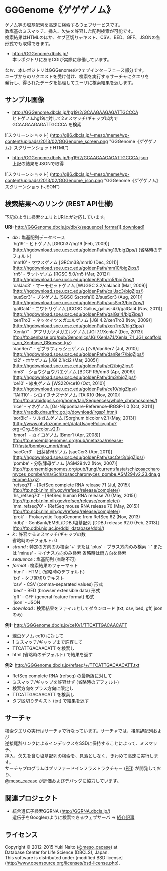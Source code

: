 GGGenome《ゲゲゲノム》
======================

ゲノム等の塩基配列を高速に検索するウェブサービスです。  
数塩基のミスマッチ、挿入、欠失を許容した配列検索が可能です。  
検索結果はHTMLのほか、タブ区切りテキスト、CSV、BED、GFF、JSONの各形式でも取得できます。

+ http://GGGenome.dbcls.jp/  
  本レポジトリにあるCGIが実際に稼働しています。

なお、本レポジトリはGGGenomeのウェブインターフェース部分です。  
ユーザからのリクエストを受け付け、検索を実行するサーチャにクエリを  
発行し、得られたデータを処理してユーザに検索結果を返します。


サンプル画像
-----

+ http://GGGenome.dbcls.jp/hg19/2/GCAAGAAGAGATTGCCCA  
  ヒトゲノムhg19に対して2ミスマッチ/ギャップ以内で GCAAGAAGAGATTGCCCA を検索

![スクリーンショット]
(http://g86.dbcls.jp/~meso/meme/wp-content/uploads/2013/02/GGGenome_screen.png
"GGGenome《ゲゲゲノム》スクリーンショットHTML")

+ http://GGGenome.dbcls.jp/hg19/2/GCAAGAAGAGATTGCCCA.json  
  上記の結果をJSONで取得

![スクリーンショット]
(http://g86.dbcls.jp/~meso/meme/wp-content/uploads/2013/02/GGGenome_json.png
"GGGenome《ゲゲゲノム》スクリーンショットJSON")


検索結果へのリンク (REST API仕様)
------

下記のように検索クエリとURIとが対応しています。

**URI:** http://GGGenome.dbcls.jp/db/k/sequence[.format][.download]

+ *db* : 塩基配列データベース  
  'hg19'        - ヒトゲノム [GRCh37/hg19 (Feb, 2009)]
                  (http://hgdownload.soe.ucsc.edu/goldenPath/hg19/bigZips/)
                  (省略時のデフォルト)  
  'mm10'        - マウスゲノム [GRCm38/mm10 (Dec, 2011)]
                  (http://hgdownload.soe.ucsc.edu/goldenPath/mm10/bigZips/)  
  'rn5'         - ラットゲノム [RGSC 5.0/rn5 (Mar, 2012)]
                  (http://hgdownload.soe.ucsc.edu/goldenPath/rn5/bigZips/)  
  'calJac3'     - マーモセットゲノム [WUGSC 3.2/calJac3 (Mar, 2009)]
                  (http://hgdownload.soe.ucsc.edu/goldenPath/calJac3/bigZips/)  
  'susScr3'     - ブタゲノム [SGSC Sscrofa10.2/susScr3 (Aug, 2011)]
                  (http://hgdownload.soe.ucsc.edu/goldenPath/susScr3/bigZips/)  
  'galGal4'     - ニワトリゲノム [ICGSC Gallus_gallus-4.0/galGal4 (Nov, 2011)]
                  (http://hgdownload.soe.ucsc.edu/goldenPath/galGal4/bigZips/)  
  'xenTro3'     - ネッタイツメガエルゲノム [JGI 4.2/xenTro3 (Nov, 2009)]
                  (http://hgdownload.soe.ucsc.edu/goldenPath/xenTro3/bigZips/)  
  'Xenla7'      - アフリカツメガエルゲノム [JGI 7.1/Xenla7 (Dec, 2013)]
                  (ftp://ftp.xenbase.org/pub/Genomics/JGI/Xenla7.1/Xenla_7.1_JGI_scaffolds_on_Xenbase_GBrowse.tgz)  
  'danRer7'     - ゼブラフィッシュゲノム [Zv9/danRer7 (Jul, 2010)]
                  (http://hgdownload.soe.ucsc.edu/goldenPath/danRer7/bigZips/)  
  'ci2'         - ホヤゲノム [JGI 2.1/ci2 (Mar, 2005)]
                  (http://hgdownload.soe.ucsc.edu/goldenPath/ci2/bigZips/)  
  'dm3'         - ショウジョウバエゲノム [BDGP R5/dm3 (Apr, 2006)]
                  (http://hgdownload.soe.ucsc.edu/goldenPath/dm3/bigZips/)  
  'ce10'        - 線虫ゲノム [WS220/ce10 (Oct, 2010)]
                  (http://hgdownload.soe.ucsc.edu/goldenPath/ce10/bigZips/)  
  'TAIR10'      - シロイヌナズナゲノム [TAIR10 (Nov, 2010)]
                  (ftp://ftp.arabidopsis.org/home/tair/Sequences/whole_chromosomes/)  
  'rice'        - イネゲノム [Os-Nipponbare-Reference-IRGSP-1.0 (Oct, 2011)]
                  (http://rapdb.dna.affrc.go.jp/download/irgsp1.html)  
  'sorBic'      - ソルガムゲノム [Sorghum bicolor v2.1 (May, 2013)]
                  (http://www.phytozome.net/dataUsagePolicy.php?org=Org_Sbicolor_v2.1)  
  'bmor1'       - カイコゲノム [Bmor1 (Apr, 2008)]
                  (ftp://ftp.ensemblgenomes.org/pub/metazoa/release-17/fasta/bombyx_mori/dna/)  
  'sacCer3'     - 出芽酵母ゲノム [sacCer3 (Apr, 2011)]
                  (http://hgdownload.soe.ucsc.edu/goldenPath/sacCer3/bigZips/)  
  'pombe'       - 分裂酵母ゲノム [ASM294v2 (Nov, 2007)]
                  (ftp://ftp.ensemblgenomes.org/pub/fungi/current/fasta/schizosaccharomyces_pombe/dna/Schizosaccharomyces_pombe.ASM294v2.23.dna.genome.fa.gz)  
  'refseq71'    - [RefSeq complete RNA release 71 (Jul, 2015)]
                  (ftp://ftp.ncbi.nlm.nih.gov/refseq/release/complete/)  
  'hs_refseq70' - [RefSeq human RNA release 70 (May, 2015)]
                  (ftp://ftp.ncbi.nlm.nih.gov/refseq/release/complete/)  
  'mm_refseq70' - [RefSeq mouse RNA release 70 (May, 2015)]
                  (ftp://ftp.ncbi.nlm.nih.gov/refseq/release/complete/)  
  'prok'        - Prokaryotic TogoGenome from RefSeq 62 (Nov, 2013)  
  'ddbj'        - GenBank/EMBL/DDBJ塩基配列 [DDBJ release 92.0 (Feb, 2013)]
                  (ftp://ftp.ddbj.nig.ac.jp/ddbj_database/ddbj/)  
+ *k* : 許容するミスマッチ/ギャップの数  
  省略時のデフォルト: 0
+ *strand* : 特定の方向のみ検索
  '+' または 'plus'  - プラス方向のみ検索
  '-' または 'minus' - マイナス方向のみ検索
  省略時は両方向を検索
+ *sequence* : 塩基配列 (省略不可)
+ *format* : 検索結果のフォーマット  
  'html' - HTML (省略時のデフォルト)  
  'txt'  - タブ区切りテキスト  
  'csv'  - CSV (comma-separated values) 形式  
  'bed'  - BED (browser extensible data) 形式  
  'gff'  - GFF (general feature format) 形式  
  'json' - JSON
+ *download* : 検索結果をファイルとしてダウンロード (txt, csv, bed, gff, jsonのみ)

**例1:** http://GGGenome.dbcls.jp/ce10/1/TTCATTGACAACATT

+ 線虫ゲノム ce10 に対して
+ 1 ミスマッチ/ギャップまで許容して
+ TTCATTGACAACATT を検索し
+ html (省略時のデフォルト) で結果を返す

**例2:** http://GGGenome.dbcls.jp/refseq/+/TTCATTGACAACATT.txt

+ RefSeq complete RNA (refseq) の最新版に対して
+ ミスマッチ/ギャップを許容せず (省略時のデフォルト)
+ 検索方向をプラス方向に限定し
+ TTCATTGACAACATT を検索し
+ タブ区切りテキスト (txt) で結果を返す


サーチャ
-----

検索クエリの実行はサーチャで行なっています。サーチャでは、接尾辞配列および  
逆接尾辞リンクによるインデックスをSSDに保持することによって、ミスマッチ、  
挿入、欠失を含む塩基配列の検索を、見落としなく、きわめて高速に実行します。  
サーチャプログラムはプリファードインフラストラクチャー
([PFI](http://preferred.jp/)) が開発しており、  
[@meso_cacase](http://twitter.com/meso_cacase)
が評価およびデバッグに協力しています。


関連プロジェクト
--------

+ 統合遺伝子検索GGRNA (http://GGRNA.dbcls.jp/)  
  遺伝子をGoogleのように検索できるウェブサーバ
  → [紹介記事](http://first.lifesciencedb.jp/from_dbcls/e0001)


ライセンス
--------

Copyright &copy; 2012-2015 Yuki Naito
 ([@meso_cacase](http://twitter.com/meso_cacase)) at  
Database Center for Life Science (DBCLS), Japan.  
This software is distributed under [modified BSD license]
 (http://www.opensource.org/licenses/bsd-license.php).
